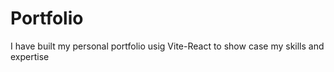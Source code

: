 # Portfolio
I have built my personal portfolio usig Vite-React to show case my skills and expertise
